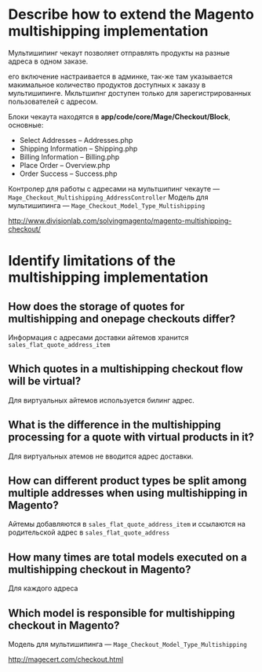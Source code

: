 # Describe how to extend the Magento multishipping implementation

Мультишипинг чекаут позволяет отправлять продукты на разные адреса в одном заказе.

его включение настраивается в админке, так-же там указывается макимальное количество продуктов доступных к заказу в мультишипинге. Мкльтшипнг доступен только для зарегистрированных пользователей с адресом.

Блоки чекаута находятся в **app/code/core/Mage/Checkout/Block**, основные:

  * Select Addresses – Addresses.php
  * Shipping Information – Shipping.php
  * Billing Information – Billing.php
  * Place Order – Overview.php
  * Order Success – Success.php

Контролер для работы с адресами на мультшипинг чекауте — `Mage_Checkout_Multishipping_AddressController`
Модель для мультишипинга — `Mage_Checkout_Model_Type_Multishipping`


http://www.divisionlab.com/solvingmagento/magento-multishipping-checkout/

# Identify limitations of the multishipping implementation

## How does the storage of quotes for multishipping and onepage checkouts differ?

Информация с адресами доставки айтемов хранится `sales_flat_quote_address_item`

## Which quotes in a multishipping checkout flow will be virtual?

Для виртуальных айтемов используется билинг адрес.

## What is the difference in the multishipping processing for a quote with virtual products in it?

Для виртуальных атемов не вводится адрес доставки.

## How can different product types be split among multiple addresses when using multishipping in Magento?

Айтемы добавляются в `sales_flat_quote_address_item` и ссылаются на родительской адрес в `sales_flat_quote_address`

## How many times are total models executed on a multishipping checkout in Magento?

Для каждого адреса

## Which model is responsible for multishipping checkout in Magento?

Модель для мультишипинга — `Mage_Checkout_Model_Type_Multishipping`

http://magecert.com/checkout.html
